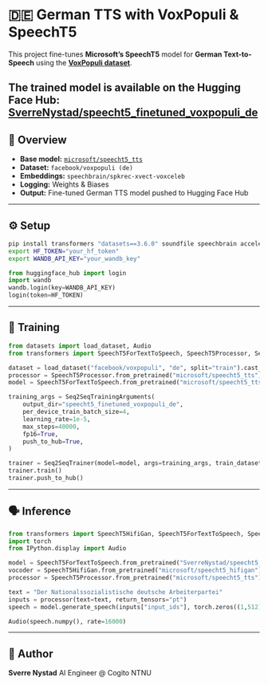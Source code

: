 # 🇩🇪 German TTS with VoxPopuli & SpeechT5

This project fine-tunes **Microsoft’s SpeechT5** model for **German Text-to-Speech** using the **[VoxPopuli dataset](https://huggingface.co/datasets/facebook/voxpopuli)**.

The trained model is available on the Hugging Face Hub: [SverreNystad/speecht5_finetuned_voxpopuli_de](https://huggingface.co/SverreNystad/speecht5_finetuned_voxpopuli_de)
---

## 🚀 Overview

* **Base model:** [`microsoft/speecht5_tts`](https://huggingface.co/microsoft/speecht5_tts)
* **Dataset:** `facebook/voxpopuli (de)`
* **Embeddings:** `speechbrain/spkrec-xvect-voxceleb`
* **Logging:** Weights & Biases
* **Output:** Fine-tuned German TTS model pushed to Hugging Face Hub

---

## ⚙️ Setup

```bash
pip install transformers "datasets==3.6.0" soundfile speechbrain accelerate wandb
export HF_TOKEN="your_hf_token"
export WANDB_API_KEY="your_wandb_key"
```

```python
from huggingface_hub import login
import wandb
wandb.login(key=WANDB_API_KEY)
login(token=HF_TOKEN)
```

---

## 🧠 Training

```python
from datasets import load_dataset, Audio
from transformers import SpeechT5ForTextToSpeech, SpeechT5Processor, Seq2SeqTrainer, Seq2SeqTrainingArguments

dataset = load_dataset("facebook/voxpopuli", "de", split="train").cast_column("audio", Audio(sampling_rate=16000))
processor = SpeechT5Processor.from_pretrained("microsoft/speecht5_tts")
model = SpeechT5ForTextToSpeech.from_pretrained("microsoft/speecht5_tts")

training_args = Seq2SeqTrainingArguments(
    output_dir="speecht5_finetuned_voxpopuli_de",
    per_device_train_batch_size=4,
    learning_rate=1e-5,
    max_steps=40000,
    fp16=True,
    push_to_hub=True,
)

trainer = Seq2SeqTrainer(model=model, args=training_args, train_dataset=dataset)
trainer.train()
trainer.push_to_hub()
```

---

## 🗣️ Inference

```python
from transformers import SpeechT5HifiGan, SpeechT5ForTextToSpeech, SpeechT5Processor
import torch
from IPython.display import Audio

model = SpeechT5ForTextToSpeech.from_pretrained("SverreNystad/speecht5_finetuned_voxpopuli_de")
vocoder = SpeechT5HifiGan.from_pretrained("microsoft/speecht5_hifigan")
processor = SpeechT5Processor.from_pretrained("microsoft/speecht5_tts")

text = "Der Nationalssozialistische deutsche Arbeiterpartei"
inputs = processor(text=text, return_tensors="pt")
speech = model.generate_speech(inputs["input_ids"], torch.zeros((1,512)), vocoder=vocoder)

Audio(speech.numpy(), rate=16000)
```

---

## 👤 Author

**Sverre Nystad**
AI Engineer @ Cogito NTNU
